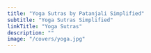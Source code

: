 ```yaml
---
title: "Yoga Sutras by Patanjali Simplified"
subtitle: "Yoga Sutras Simplified"
linkTitle: "Yoga Sutras"
description: ""
image: "/covers/yoga.jpg"
---
```

